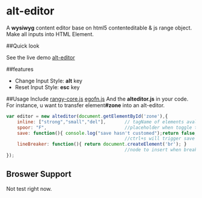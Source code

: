 alt-editor
==========

A <b>wysiwyg</b> content editor base on html5 contenteditable &amp; js range object.
Make all inputs into HTML Element.


##Quick look

See the live demo [alt-editor](http://egofang.com/lab/alt-editor/)


##features


- Change Input Style: **alt** key  
- Reset  Input Style: **esc** key



##Usage
Include [rangy-core.js](http://rangy.googlecode.com/svn/trunk/currentrelease/rangy-core.js) [egofn.js](http://egofang.com/lib/client/egofn.js) And the **alteditor.js** in your code.
For instance, u want to transfer element<b>#zone</b> into an alt-editor.


```javascript
var editor = new alteditor(document.getElementById('zone'),{
    inline:	["strong","small","del"],		// tagName of elements avalible in editor
	spoor: "F",  							//placeholder when toggle tags
	save: function(){ console.log("save hasn't customed");return false; },
											//ctrl+s will trigger save function
	lineBreaker: function(){ return document.createElement('br'); }
											//node to insert when break line.
});
```



<h2>Broswer Support</h2>
Not test right now.
